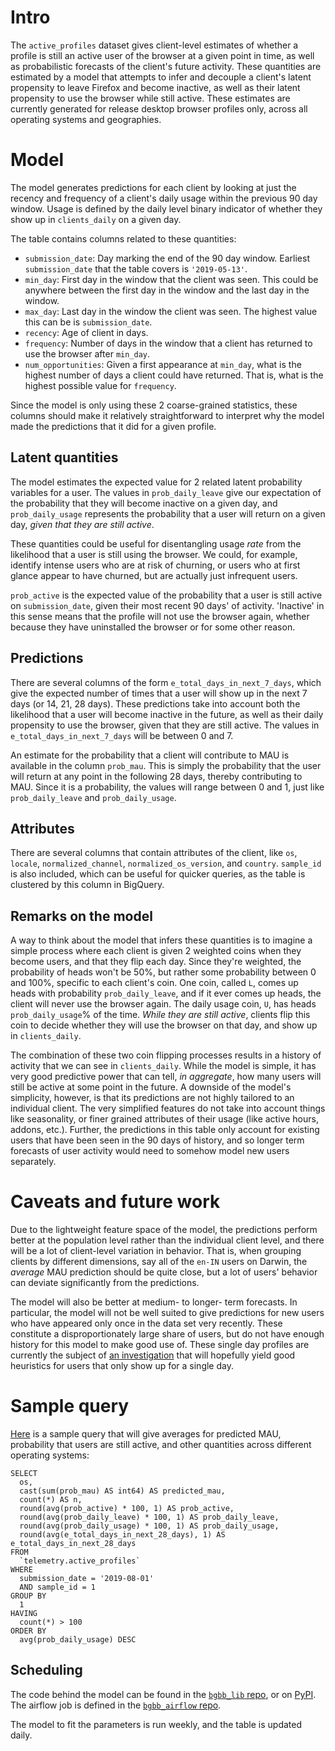# Intro

The `active_profiles` dataset gives client-level estimates of whether a profile
is still an active user of the browser at a given point in time, as well as probabilistic forecasts
of the client's future activity. These quantities are estimated by a model that attempts to infer
and decouple a client's latent propensity to leave Firefox and become inactive, as well as their
latent propensity to use the browser while still active. These estimates are currently
generated for release desktop browser profiles only, across all operating systems and
geographies.

# Model

The model generates predictions for each client by looking at just the recency and frequency of a
client's daily usage within the previous 90 day window. Usage is defined by the daily level binary
indicator of whether they show up in `clients_daily` on a given day.

The table contains columns related to these quantities:

- `submission_date`: Day marking the end of the 90 day window. Earliest `submission_date` that
  the table covers is `'2019-05-13'`.
- `min_day`: First day in the window that the client was seen. This could be anywhere between
  the first day in the window and the last day in the window.
- `max_day`: Last day in the window the client was seen. The highest value this can be is
  `submission_date`.
- `recency`: Age of client in days.
- `frequency`: Number of days in the window that a client has returned to use the browser
  after `min_day`.
- `num_opportunities`: Given a first appearance at `min_day`, what is the highest number of
  days a client could have returned. That is, what is the highest possible value for `frequency`.

Since the model is only using these 2 coarse-grained statistics, these columns should make it
relatively straightforward to interpret why the model made the predictions that it did for a given
profile.

## Latent quantities

The model estimates the expected value for 2 related latent probability variables for a user. The
values in `prob_daily_leave` give our expectation of the probability that they will become inactive
on a given day, and `prob_daily_usage` represents the probability that a user will return on a given
day, _given that they are still active_.

These quantities could be useful for disentangling usage _rate_ from the likelihood that a user is
still using the browser. We could, for example, identify intense users who are at risk of
churning, or users who at first glance appear to have churned, but are actually just infrequent
users.

`prob_active` is the expected value of the probability that a user is still active on
`submission_date`, given their most recent 90 days' of activity. 'Inactive' in this sense
means that the profile will not use the browser again, whether because they have uninstalled
the browser or for some other reason.

## Predictions

There are several columns of the form `e_total_days_in_next_7_days`, which give the expected
number of times that a user will show up in the next 7 days (or 14, 21, 28 days). These
predictions take into account both the likelihood that a user will become inactive in the
future, as well as their daily propensity to use the browser, given that they are still active.
The values in `e_total_days_in_next_7_days` will be between 0 and 7.

An estimate for the probability that a client will contribute to MAU is available in the
column `prob_mau`. This is simply the probability that the user will return at any point in
the following 28 days, thereby contributing to MAU. Since it is a probability, the values will
range between 0 and 1, just like `prob_daily_leave` and `prob_daily_usage`.

## Attributes

There are several columns that contain attributes of the client, like `os`, `locale`,
`normalized_channel`, `normalized_os_version`, and `country`. `sample_id` is also included,
which can be useful for quicker queries, as the table is clustered by this column in BigQuery.

## Remarks on the model

A way to think about the model that infers these quantities is to imagine a simple process
where each client is given 2 weighted coins when they become users, and that they flip each
day. Since they're weighted, the probability of heads won't be 50%, but rather some probability
between 0 and 100%, specific to each client's coin. One coin, called `L`, comes up heads with
probability `prob_daily_leave`, and if it ever comes up heads, the client will never use the
browser again. The daily usage coin, `U`, has heads `prob_daily_usage`% of the time. _While
they are still active_, clients flip this coin to decide whether they will use the browser
on that day, and show up in `clients_daily`.

The combination of these two coin flipping processes results in a history of activity that we
can see in `clients_daily`. While the model is simple, it has very good predictive power that
can tell, _in aggregate_, how many users will still be active at some point in the future.
A downside of the model's simplicity, however, is that its predictions are not highly tailored
to an individual client. The very simplified features do not take into account things like
seasonality, or finer grained attributes of their usage (like active hours, addons, etc.).
Further, the predictions in this table only account for existing users that have been seen in
the 90 days of history, and so longer term forecasts of user activity would need to somehow model
new users separately.

# Caveats and future work

Due to the lightweight feature space of the model, the predictions perform better at the
population level rather than the individual client level, and there will be a lot of client-level
variation in behavior. That is, when grouping clients by different dimensions, say all of the
`en-IN` users on Darwin, the _average_ MAU prediction should be quite close, but a lot of users'
behavior can deviate significantly from the predictions.

The model will also be better at medium- to longer- term forecasts. In particular, the model
will not be well suited to give predictions for new users who have appeared only once in the data
set very recently. These constitute a disproportionately large share of users, but do not
have enough history for this model to make good use of.
These single day profiles are currently the subject of
[an investigation](https://bugzilla.mozilla.org/show_bug.cgi?id=1507073)
that will hopefully yield good heuristics for users that only show up for a single day.

# Sample query

[Here](https://console.cloud.google.com/bigquery?sq=630180991450:648f8e0a2faa4d86847fe8d27daf1938) is
a sample query that will give averages for predicted MAU, probability that users are still
active, and other quantities across different operating systems:

```
SELECT
  os,
  cast(sum(prob_mau) AS int64) AS predicted_mau,
  count(*) AS n,
  round(avg(prob_active) * 100, 1) AS prob_active,
  round(avg(prob_daily_leave) * 100, 1) AS prob_daily_leave,
  round(avg(prob_daily_usage) * 100, 1) AS prob_daily_usage,
  round(avg(e_total_days_in_next_28_days), 1) AS e_total_days_in_next_28_days
FROM
  `telemetry.active_profiles`
WHERE
  submission_date = '2019-08-01'
  AND sample_id = 1
GROUP BY
  1
HAVING
  count(*) > 100
ORDER BY
  avg(prob_daily_usage) DESC
```

## Scheduling

The code behind the model can be found in the [`bgbb_lib` repo](https://github.com/wcbeard/bgbb_lib/),
or on [PyPI](https://pypi.org/project/bgbb/). The airflow job is defined in the
[`bgbb_airflow` repo](https://github.com/wcbeard/bgbb_airflow).

The model to fit the parameters is run weekly, and the table is updated daily.
